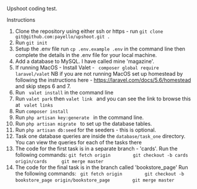 Upshoot coding test.

Instructions

1) Clone the repository using either ssh or https - run ``` git clone git@github.com:payello/upshoot.git . ```
2) Run ``` git init ```
3) Setup the .env file run ``` cp .env.example .env ``` in the command line then complete the details in the .env file 
for your local machine.
4) Add a database to MySQL. I have called mine 'magazine'.
5) If running MacOS - Install Valet - ``` composer global require laravel/valet```
NB if you are not running MacOS set up homestead by following the instructions here - https://laravel.com/docs/5.6/homestead and skip steps 6 and 7.
6) Run ``` valet install``` in the command line
7) Run ``` valet park ``` then ```valet link ``` and you can see the link to browse this at ``` valet links```
8) Run ```composer install```
5) Run ```php artisan key:generate ``` in the command line.
6) Run ```php artisan migrate ``` to set up the database tables.
7) Run ```php artisan db:seed``` for the seeders - this is optional.
8) Task one database queries are inside the ``` database/task_one ``` directory. You can view the queries for each of the tasks there
9) The code for the first task is in a separate branch - 'cards'.
    Run the following commands:
        ```git fetch origin```
```        git checkout -b cards origin/cards```
   ```     git merge master```
10) The code for the final task is in the branch called 'bookstore_page'
    Run the following commands:
       ``` git fetch origin```
```        git checkout -b bookstore_page origin/bookstore_page```
```        git merge master```
